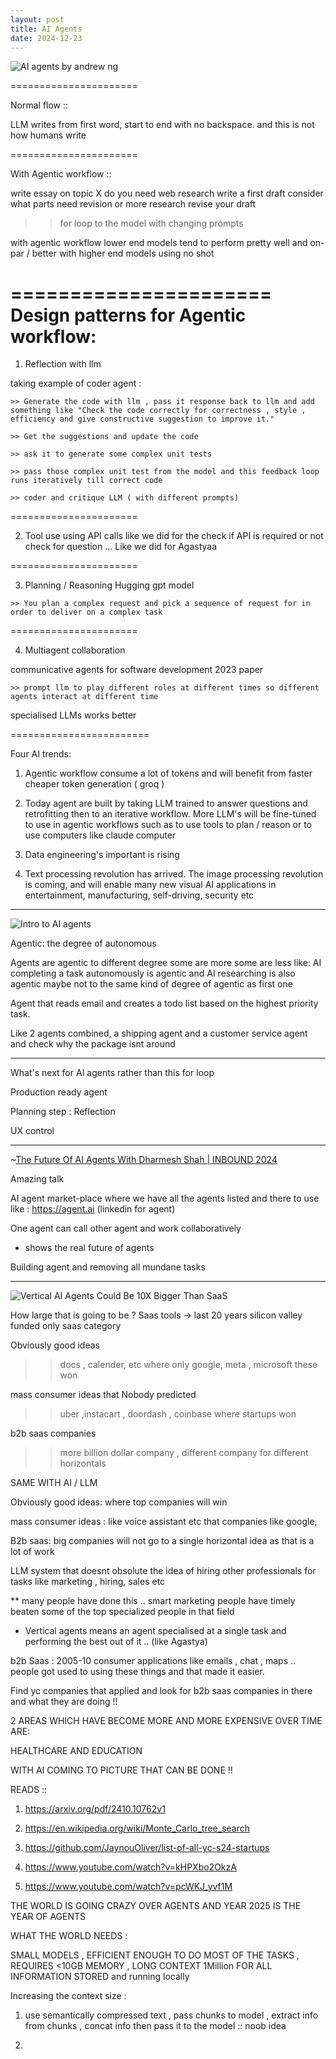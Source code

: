 ```yaml
---
layout: post
title: AI Agents
date: 2024-12-23
---
```



![AI agents by andrew ng](https://www.youtube.com/watch?v=KrRD7r7y7NY)


======================

Normal flow ::

LLM writes from first word, start to end with no backspace. and this is not how humans write

======================


With Agentic workflow ::

write essay on topic X
do you need web research
write a first draft
consider what parts need revision or more research
revise your draft

>> for loop to the model with changing prompts

with agentic workflow lower end models tend to perform pretty well and on-par / better with higher end models using no shot

======================
Design patterns for Agentic workflow:
======================

1. Reflection with llm

taking example of coder agent :

```
>> Generate the code with llm , pass it response back to llm and add something like "Check the code correctly for correctness , style , efficiency and give constructive suggestion to improve it."

>> Get the suggestions and update the code

>> ask it to generate some complex unit tests

>> pass those complex unit test from the model and this feedback loop runs iteratively till correct code

>> coder and critique LLM ( with different prompts)
```

======================

2. Tool use
using API calls like we did for the check if API is required or not check for question ...
Like we did for Agastyaa

======================

3. Planning / Reasoning
Hugging gpt model
```
>> You plan a complex request and pick a sequence of request for in order to deliver on a complex task
```


======================

4. Multiagent collaboration

communicative agents for software development 2023 paper

```
>> prompt llm to play different roles at different times so different agents interact at different time
```
specialised LLMs works better

========================

Four AI trends:

1. Agentic workflow consume a lot of tokens and will benefit from faster cheaper token generation ( groq )

2. Today agent are built by taking LLM trained to answer questions and retrofitting then to an iterative workflow. More LLM's will be fine-tuned to use in agentic workflows such as to use tools to plan / reason or to use computers
like claude computer


3. Data engineering's important is rising


4. Text processing revolution has arrived. The image processing revolution is coming, and will enable many new visual AI applications in entertainment, manufacturing, self-driving, security etc




---------------------
![Intro to AI agents](https://www.youtube.com/watch?v=ZZ2QUCePgYw)

Agentic: the degree of autonomous

Agents are agentic to different degree some are more some are less like:
AI completing a task autonomously is agentic and AI researching is also agentic maybe not to the same kind of degree of agentic as first one

Agent that reads email and creates a todo list based on the highest priority task.


Like 2 agents combined, a shipping agent and a customer service agent and check why the package isnt around



------------------------

What's next for AI agents rather than this for loop

Production ready agent


Planning step : Reflection

UX control


------------------------

~[The Future Of AI Agents With Dharmesh Shah | INBOUND 2024](https://www.youtube.com/watch?v=IityUpVVD38)

Amazing talk

AI agent market-place where we have all the agents listed and there to use like : https://agent.ai (linkedin for agent)

One agent can call other agent and work collaboratively

* shows the real future of agents

Building agent and removing all mundane tasks


------------------------

![Vertical AI Agents Could Be 10X Bigger Than SaaS](https://www.youtube.com/watch?v=ASABxNenD_U)


How large that is going to be ?
Saas tools -> last 20 years silicon valley funded only saas category

Obviously good ideas
>> docs , calender, etc where only google, meta , microsoft these won

mass consumer ideas that Nobody predicted
>> uber ,instacart , doordash , coinbase
where startups won

b2b saas companies
>> more billion dollar company , different company for different horizontals


SAME WITH AI / LLM

Obviously good ideas: where top companies will win

mass consumer ideas : like voice assistant etc that companies like google,

B2b saas: big companies will not go to a single horizontal idea as that is a lot of work

LLM system that doesnt obsolute the idea of hiring other professionals for tasks like marketing , hiring, sales etc

** many people have done this .. smart marketing people have timely beaten some of the top specialized people in that field


* Vertical agents means an agent specialised at a single task and performing the best out of it .. (like Agastya)

b2b Saas : 2005-10 consumer applications like emails , chat , maps .. people got used to using these things and that made it easier.


Find yc companies that applied and look for b2b saas companies in there and what they are doing !!



2 AREAS WHICH HAVE BECOME MORE AND MORE EXPENSIVE OVER TIME ARE:

HEALTHCARE AND EDUCATION

WITH AI COMING TO PICTURE THAT CAN BE DONE !!



READS ::
1. https://arxiv.org/pdf/2410.10762v1

2. https://en.wikipedia.org/wiki/Monte_Carlo_tree_search

3. https://github.com/JaynouOliver/list-of-all-yc-s24-startups

4. https://www.youtube.com/watch?v=kHPXbo2OkzA

5. https://www.youtube.com/watch?v=pcWKJ_yvf1M



THE WORLD IS GOING CRAZY OVER AGENTS AND YEAR 2025 IS THE YEAR OF AGENTS

WHAT THE WORLD NEEDS :

SMALL MODELS , EFFICIENT ENOUGH TO DO MOST OF THE TASKS , REQUIRES <10GB MEMORY ,  LONG CONTEXT 1Million FOR ALL
INFORMATION STORED and running locally


Increasing the context size :

1. use semantically compressed text , pass chunks to model , extract info from chunks , concat info then pass it to the model :: noob idea

2.
